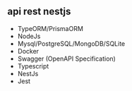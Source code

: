 ## api rest nestjs

 - TypeORM/PrismaORM
 - NodeJs
 - Mysql/PostgreSQL/MongoDB/SQLite
 - Docker
 - Swagger (OpenAPI Specification)
 - Typescript
 - NestJs
 - Jest
